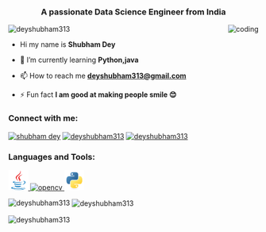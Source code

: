 
<h3 align="center">A passionate Data Science Engineer from India</h3>
<img align="right" alt="coding" with="300" height="350"src="https://user-images.githubusercontent.com/74038190/212749447-bfb7e725-6987-49d9-ae85-2015e3e7cc41.gif">
<p align="left"> <img src="https://komarev.com/ghpvc/?username=deyshubham313&label=Profile%20views&color=0e75b6&style=flat" alt="deyshubham313" /> </p>

- Hi my name is **Shubham Dey**

- 🌱 I’m currently learning **Python,java**

- 📫 How to reach me **deyshubham313@gmail.com**

- ⚡ Fun fact **I am good at making people smile 😊**

<h3 align="left">Connect with me:</h3>
<p align="left">
<a href="https://www.linkedin.com/in/shubham-dey-8140b0301/" target="blank"><img align="center" src="https://raw.githubusercontent.com/rahuldkjain/github-profile-readme-generator/master/src/images/icons/Social/linked-in-alt.svg" alt="shubham dey" height="30" width="40" /></a>
<a href="https://kaggle.com/deyshubham313" target="blank"><img align="center" src="https://raw.githubusercontent.com/rahuldkjain/github-profile-readme-generator/master/src/images/icons/Social/kaggle.svg" alt="deyshubham313" height="30" width="40" /></a>
<a href="https://instagram.com/deyshubham313" target="blank"><img align="center" src="https://raw.githubusercontent.com/rahuldkjain/github-profile-readme-generator/master/src/images/icons/Social/instagram.svg" alt="deyshubham313" height="30" width="40" /></a>
</p>

<h3 align="left">Languages and Tools:</h3>
<p align="left"> <a href="https://www.java.com" target="_blank" rel="noreferrer"> <img src="https://raw.githubusercontent.com/devicons/devicon/master/icons/java/java-original.svg" alt="java" width="40" height="40"/> </a> <a href="https://opencv.org/" target="_blank" rel="noreferrer"> <img src="https://www.vectorlogo.zone/logos/opencv/opencv-icon.svg" alt="opencv" width="40" height="40"/> </a> <a href="https://www.python.org" target="_blank" rel="noreferrer"> <img src="https://raw.githubusercontent.com/devicons/devicon/master/icons/python/python-original.svg" alt="python" width="40" height="40"/> </a> </p>

<p><img align="left" src="https://github-readme-stats.vercel.app/api/top-langs?username=deyshubham313&show_icons=true&locale=en&layout=compact" alt="deyshubham313" /></p>

<p>&nbsp;<img align="center" src="https://github-readme-stats.vercel.app/api?username=deyshubham313&show_icons=true&locale=en" alt="deyshubham313" /></p>

<p><img align="center" src="https://github-readme-streak-stats.herokuapp.com/?user=deyshubham313&" alt="deyshubham313" /></p>
